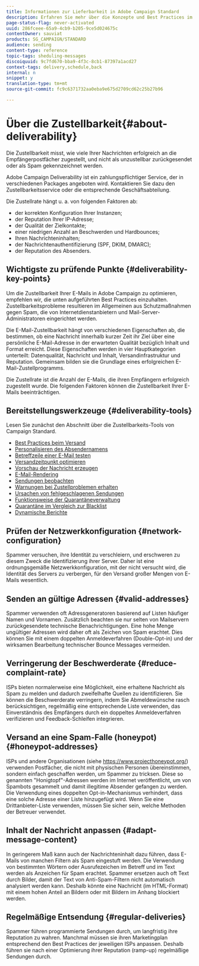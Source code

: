 ```yaml
---
title: Informationen zur Lieferbarkeit in Adobe Campaign Standard
description: Erfahren Sie mehr über die Konzepte und Best Practices im Zusammenhang mit der Zustellbarkeit sowie über die Werkzeuge von Adobe Campaign Standard, mit denen Sie Ihren Versand optimieren können.
page-status-flag: never-activated
uuid: 286fceee-65a9-4cb9-b205-9ce5d024675c
contentOwner: sauviat
products: SG_CAMPAIGN/STANDARD
audience: sending
content-type: reference
topic-tags: sheduling-messages
discoiquuid: 9c7fd670-bba9-4f3c-8cb1-87397a1acd27
context-tags: delivery,schedule,back
internal: n
snippet: y
translation-type: tm+mt
source-git-commit: fc9c6371732aa0eba9e675d2709cd62c25b27b96

---
```



# Über die Zustellbarkeit{#about-deliverability}

Die Zustellbarkeit misst, wie viele Ihrer Nachrichten erfolgreich an die Empfängerpostfächer zugestellt, und nicht als unzustellbar zurückgesendet oder als Spam gekennzeichnet werden.

Adobe Campaign Deliverability ist ein zahlungspflichtiger Service, der in verschiedenen Packages angeboten wird. Kontaktieren Sie dazu den Zustellbarkeitsservice oder die entsprechende Geschäftsabteilung.

Die Zustellrate hängt u. a. von folgenden Faktoren ab:

* der korrekten Konfiguration Ihrer Instanzen;
* der Reputation Ihrer IP-Adresse;
* der Qualität der Zielkontakte;
* einer niedrigen Anzahl an Beschwerden und Hardbounces;
* Ihren Nachrichteninhalten;
* der Nachrichtenauthentifizierung (SPF, DKIM, DMARC);
* der Reputation des Absenders.

## Wichtigste zu prüfende Punkte {#deliverability-key-points}

Um die Zustellbarkeit Ihrer E-Mails in Adobe Campaign zu optimieren, empfehlen wir, die unten aufgeführten Best Practices einzuhalten. Zustellbarkeitsprobleme resultieren im Allgemeinen aus Schutzmaßnahmen gegen Spam, die von Internetdienstanbietern und Mail-Server-Administratoren eingerichtet werden.

Die E-Mail-Zustellbarkeit hängt von verschiedenen Eigenschaften ab, die bestimmen, ob eine Nachricht innerhalb kurzer Zeit ihr Ziel über eine persönliche E-Mail-Adresse in der erwarteten Qualität bezüglich Inhalt und Format erreicht. Diese Eigenschaften werden in vier Hauptkategorien unterteilt: Datenqualität, Nachricht und Inhalt, Versandinfrastruktur und Reputation. Gemeinsam bilden sie die Grundlage eines erfolgreichen E-Mail-Zustellprogramms.

Die Zustellrate ist die Anzahl der E-Mails, die ihren Empfängern erfolgreich zugestellt wurde.
Die folgenden Faktoren können die Zustellbarkeit Ihrer E-Mails beeinträchtigen.

## Bereitstellungswerkzeuge {#deliverability-tools}

Lesen Sie zunächst den Abschnitt über die Zustellbarkeits-Tools von Campaign Standard.
* [Best Practices beim Versand](https://helpx.adobe.com/campaign/kb/delivery-best-practices.html)
* [Personalisieren des Absendernamens](../../designing/using/personalization.md#personalizing-the-sender)
* [Betreffzeile einer E-Mail testen](../../sending/using/testing-subject-line-email.md)
* [Versandzeitpunkt optimieren](../../sending/using/optimizing-the-sending-time.md)
* [Vorschau der Nachricht erzeugen](../../sending/using/previewing-messages.md)
* [E-Mail-Rendering](../../sending/using/email-rendering.md)
* [Sendungen beobachten](../../sending/using/monitoring-a-delivery.md)
* [Warnungen bei Zustellproblemen erhalten](../../sending/using/receiving-alerts-when-failures-happen.md)
* [Ursachen von fehlgeschlagenen Sendungen](../../sending/using/understanding-delivery-failures.md)
* [Funktionsweise der Quarantäneverwaltung](../../sending/using/understanding-quarantine-management.md)
* [Quarantäne im Vergleich zur Blacklist](../../sending/using/understanding-quarantine-management.md#quarantine-vs-blacklisting)
* [Dynamische Berichte](../../reporting/using/about-dynamic-reports.md)

## Prüfen der Netzwerkkonfiguration {#network-configuration}

Spammer versuchen, ihre Identität zu verschleiern, und erschweren zu diesem Zweck die Identifizierung ihrer Server. Daher ist eine ordnungsgemäße Netzwerkkonfiguration, mit der nicht versucht wird, die Identität des Servers zu verbergen, für den Versand großer Mengen von E-Mails wesentlich.

## Senden an gültige Adressen {#valid-addresses}

Spammer verwenden oft Adressgeneratoren basierend auf Listen häufiger Namen und Vornamen. Zusätzlich beachten sie nur selten von Mailservern zurückgesendete technische Benachrichtigungen. Eine hohe Menge ungültiger Adressen wird daher oft als Zeichen von Spam erachtet. Dies können Sie mit einem doppelten Anmeldeverfahren (Double-Opt-in) und der wirksamen Bearbeitung technischer Bounce Messages vermeiden.

## Verringerung der Beschwerderate {#reduce-complaint-rate}

ISPs bieten normalerweise eine Möglichkeit, eine erhaltene Nachricht als Spam zu melden und dadurch zweifelhafte Quellen zu identifizieren. Sie können die Beschwerderate verringern, indem Sie Abmeldewünsche rasch berücksichtigen, regelmäßig eine entsprechende Liste verwenden, das Einverständnis des Empfängers durch ein doppeltes Anmeldeverfahren verifizieren und Feedback-Schleifen integrieren.

## Versand an eine Spam-Falle (honeypot){#honeypot-addresses}

ISPs und andere Organisationen (siehe https://www.projecthoneypot.org/) verwenden Postfächer, die nicht mit physischen Personen übereinstimmen, sondern einfach geschaffen werden, um Spammer zu tricksen. Diese so genannten "Honigtopf"-Adressen werden im Internet veröffentlicht, um von Spambots gesammelt und damit illegitime Absender gefangen zu werden. Die Verwendung eines doppelten Opt-in-Mechanismus verhindert, dass eine solche Adresse einer Liste hinzugefügt wird. Wenn Sie eine Drittanbieter-Liste verwenden, müssen Sie sicher sein, welche Methoden der Betreuer verwendet.

## Inhalt der Nachricht anpassen {#adapt-message-content}

In geringerem Maß kann auch der Nachrichteninhalt dazu führen, dass E-Mails von manchen Filtern als Spam eingestuft werden. Die Verwendung von bestimmten Wörtern oder Ausrufezeichen im Betreff und im Text werden als Anzeichen für Spam erachtet. Spammer ersetzen auch oft Text durch Bilder, damit der Text von Anti-Spam-Filtern nicht automatisch analysiert werden kann. Deshalb könnte eine Nachricht (im HTML-Format) mit einem hohen Anteil an Bildern oder mit Bildern im Anhang blockiert werden.

## Regelmäßige Entsendung {#regular-deliveries}

Spammer führen programmierte Sendungen durch, um langfristig ihre Reputation zu wahren. Manchmal müssen sie ihren Marketingplan entsprechend den Best Practices der jeweiligen ISPs anpassen. Deshalb führen sie nach einer Optimierung ihrer Reputation (ramp-up) regelmäßige Sendungen durch.
